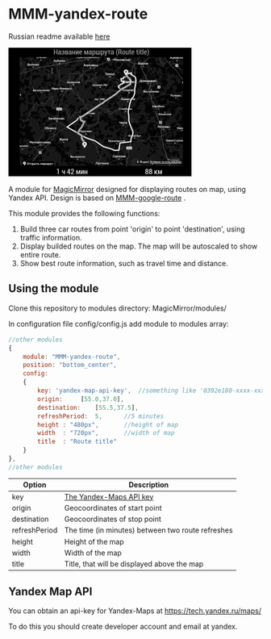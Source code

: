 # MMM-yandex-route
 Russian readme available [here](https://github.com/DimmanT/MMM-yandex-route/blob/master/README_rus.md)
 
 
![](https://github.com/DimmanT/MMM-yandex-route/blob/master/Screenshot.png)


 A module for [MagicMirror](https://github.com/MichMich/MagicMirror) designed for displaying routes on map, using Yandex API.
 Design is based on [MMM-google-route](https://github.com/mrdis/MMM-google-route) .


 This module provides the following functions:
 
 1. Build three car routes from point 'origin' to point 'destination', using traffic information.
 2. Display builded routes on the map. The map will be autoscaled to show entire route.
 3. Show best route information, such as travel time and distance.
 
## Using the module
 Clone this repository to modules directory:
 MagicMirror/modules/
 
 In configuration file config/config.js add module to modules array:
 
```javascript
//other modules
{
	module: "MMM-yandex-route",
	position: "bottom_center",
	config:
	{
		key: 'yandex-map-api-key',	//something like '0392e180-xxxx-xxxx-xxxx-xxxxxxxxxxxx'
		origin:		[55.0,37.0],	
		destination:	[55.5,37.5],	
		refreshPeriod:	5,		//5 minutes
		height : "480px",		//height of map
		width  : "720px",		//width of map
		title  : "Route title"
	}
},
//other modules
```
 
| **Option** | **Description** |
| ------------- | ------------- |
| key | [The Yandex-Maps API key](#yandex-map-api) |
| origin |  Geocoordinates of start point |
| destination | Geocoordinates of stop point |
| refreshPeriod  | The time (in minutes) between two route refreshes |
| height | Height of the map |
| width | Width of the map |
| title | Title, that will be displayed above the map |

## Yandex Map API
You can obtain an api-key for Yandex-Maps at https://tech.yandex.ru/maps/

To do this you should create developer account and email at yandex.
